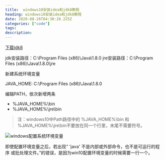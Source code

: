 ```yaml
---
title:  windows10安装idea和jdk8教程
heading: windows10安装idea和jdk8教程
date: 2020-08-26T04:30:28.225Z
categories: ["code"]
tags: 
description: 
---
```



[下载jdk8](https://github.com/frekele/oracle-java/releases)

jdk安装路径：C:\Program Files (x86)\Java\1.8.0
jre安装路径：C:\Program Files (x86)\Java\1.8.0\jre

新建系统环境变量

JAVA_HOME: C:\Program Files (x86)\Java\1.8.0

编辑PATH，依次新增两条
- %JAVA_HOME%\bin
- %JAVA_HOME%\jre\bin

> 注：windows10中Path路径中的 %JAVA_HOME%\bin 和 %JAVA_HOME%\jre\bin不要放在同一个行里，末尾不需要符号。

![windows配置系统环境变量](https://gitee.com/smile365/blogimg/raw/master/sxy91/1598418585470.png)

即使配置环境变量之后，若出现“ 'java' 不是内部或外部命令，也不是可运行的程序 或批处理文件。”的错误，是因为win10配置环境变量的时候需要一行一个。
